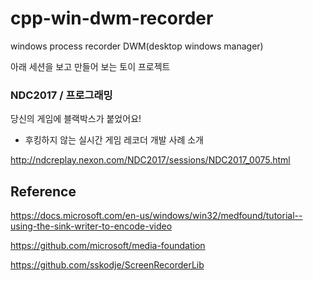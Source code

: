 # cpp-win-dwm-recorder
windows process recorder DWM(desktop windows manager)

아래 세션을 보고 만들어 보는 토이 프로젝트


### NDC2017 / 프로그래밍 
당신의 게임에 블랙박스가 붙었어요!
- 후킹하지 않는 실시간 게임 레코더 개발 사례 소개

http://ndcreplay.nexon.com/NDC2017/sessions/NDC2017_0075.html


## Reference

https://docs.microsoft.com/en-us/windows/win32/medfound/tutorial--using-the-sink-writer-to-encode-video

https://github.com/microsoft/media-foundation

https://github.com/sskodje/ScreenRecorderLib
